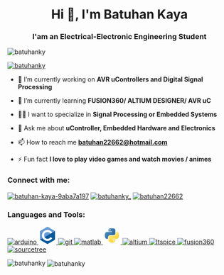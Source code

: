 <h1 align="center">Hi 👋, I'm Batuhan Kaya</h1>
<h3 align="center">I'am an Electrical-Electronic Engineering Student</h3>

<p align="left"> <img src="https://komarev.com/ghpvc/?username=batuhanky&label=Profile%20views&color=0e75b6&style=flat" alt="batuhanky" /> </p>

<p align="left"> <a href="https://github.com/ryo-ma/github-profile-trophy"><img src="https://github-profile-trophy.vercel.app/?username=batuhanky" alt="batuhanky" /></a> </p>

- 🔭 I’m currently working on **AVR uControllers and Digital Signal Processing**

- 🌱 I’m currently learning **FUSION360/ ALTIUM DESIGNER/ AVR uC**

- 👨‍🏭 I want to specialize in **Signal Processing or Embedded Systems**

- 💬 Ask me about **uController, Embedded Hardware and Electronics**

- 📫 How to reach me **batuhan22662@hotmail.com**

- ⚡ Fun fact **I love to play video games and watch movies / animes**

<h3 align="left">Connect with me:</h3>
<p align="left">
<a href="https://linkedin.com/in/batuhan-kaya-9aba7a197" target="blank"><img align="center" src="https://raw.githubusercontent.com/rahuldkjain/github-profile-readme-generator/master/src/images/icons/Social/linked-in-alt.svg" alt="batuhan-kaya-9aba7a197" height="30" width="40" /></a>
<a href="https://instagram.com/batuhanky_" target="blank"><img align="center" src="https://raw.githubusercontent.com/rahuldkjain/github-profile-readme-generator/master/src/images/icons/Social/instagram.svg" alt="batuhanky_" height="30" width="40" /></a>
<a href="https://www.hackerrank.com/batuhan22662" target="blank"><img align="center" src="https://raw.githubusercontent.com/rahuldkjain/github-profile-readme-generator/master/src/images/icons/Social/hackerrank.svg" alt="batuhan22662" height="30" width="40" /></a>
</p>

<h3 align="left">Languages and Tools:</h3>
<p align="left"> <a href="https://www.arduino.cc/" target="_blank"> <img src="https://cdn.worldvectorlogo.com/logos/arduino-1.svg" alt="arduino" width="40" height="40"/> </a> <a href="https://www.cprogramming.com/" target="_blank"> <img src="https://raw.githubusercontent.com/devicons/devicon/master/icons/c/c-original.svg" alt="c" width="40" height="40"/> </a> <a href="https://git-scm.com/" target="_blank"> <img src="https://www.vectorlogo.zone/logos/git-scm/git-scm-icon.svg" alt="git" width="40" height="40"/> </a> <a href="https://www.mathworks.com/" target="_blank"> <img src="https://upload.wikimedia.org/wikipedia/commons/2/21/Matlab_Logo.png" alt="matlab" width="40" height="40"/> </a> <a href="https://www.python.org" target="_blank"> <img src="https://raw.githubusercontent.com/devicons/devicon/master/icons/python/python-original.svg" alt="python" width="40" height="40"/> </a> <a href="https://www.altium.com" target="_blank"> <img src="https://www.altium.com/altium-designer/themes/custom/altium/dist/images/logo-ad-black.svg" alt="altium" width="62" height="35"/> </a> <a href="https://www.analog.com/en/design-center/design-tools-and-calculators/ltspice-simulator.html" target="_blank"> <img src="https://softmany.com/wp-content/uploads/2020/04/ltspice-1200x1200.png" alt="ltspice" width="40" height="40"/> </a> <a href="https://www.autodesk.com.tr/products/fusion-360/overview" target="_blank"> <img src="https://www.formadditive.com/app/dn_content/5e426bbf59dfc.png" alt="fusion360" width="40" height="40"/> </a> <a href="https://www.sourcetreeapp.com" target="_blank"> <img src="https://cdn.worldvectorlogo.com/logos/sourcetree-1.svg" alt="sourcetree" width="40" height="40"/> </a></p>

<p><img align="left" src="https://github-readme-stats.vercel.app/api/top-langs?username=batuhanky&show_icons=true&locale=en&layout=compact" alt="batuhanky" /></p>

<p>&nbsp;<img align="center" src="https://github-readme-stats.vercel.app/api?username=batuhanky&show_icons=true&locale=en" alt="batuhanky" /></p>
